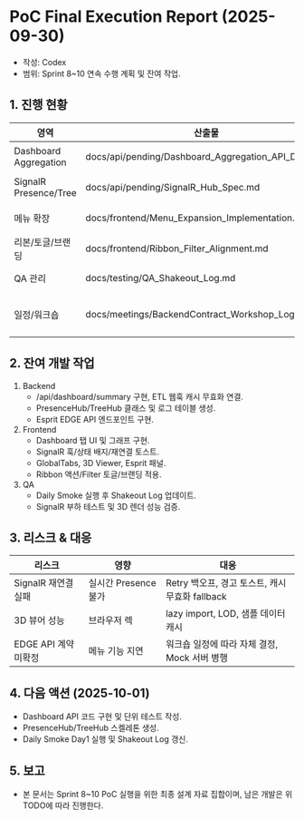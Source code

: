 # PoC Final Execution Report (2025-09-30)
- 작성: Codex
- 범위: Sprint 8~10 연속 수행 계획 및 잔여 작업.

## 1. 진행 현황
| 영역 | 산출물 | 상태 | 참고 |
| --- | --- | --- | --- |
| Dashboard Aggregation | docs/api/pending/Dashboard_Aggregation_API_Draft.md | 설계 완료 | 엔드포인트/쿼리/TODO 명시 |
| SignalR Presence/Tree | docs/api/pending/SignalR_Hub_Spec.md | 설계 완료 | 재연결/이벤트/테스트 계획 포함 |
| 메뉴 확장 | docs/frontend/Menu_Expansion_Implementation.md | 설계 완료 | Dashboard/MCS/Server/Option 플로우 정의 |
| 리본/토글/브랜딩 | docs/frontend/Ribbon_Filter_Alignment.md | 설계 완료 | 버튼/토글/테마 TODO 정리 |
| QA 관리 | docs/testing/QA_Shakeout_Log.md | Day0 기록 | Smoke 체크리스트 마련 |
| 일정/워크숍 | docs/meetings/BackendContract_Workshop_Log.md | 자가 운영 계획 | 외부 참석자 제거 |

## 2. 잔여 개발 작업
1. Backend
   - /api/dashboard/summary 구현, ETL 웹훅 캐시 무효화 연결.
   - PresenceHub/TreeHub 클래스 및 로그 테이블 생성.
   - Esprit EDGE API 엔드포인트 구현.
2. Frontend
   - Dashboard 탭 UI 및 그래프 구현.
   - SignalR 훅/상태 배지/재연결 토스트.
   - GlobalTabs, 3D Viewer, Esprit 패널.
   - Ribbon 액션/Filter 토글/브랜딩 적용.
3. QA
   - Daily Smoke 실행 후 Shakeout Log 업데이트.
   - SignalR 부하 테스트 및 3D 렌더 성능 검증.

## 3. 리스크 & 대응
| 리스크 | 영향 | 대응 |
| --- | --- | --- |
| SignalR 재연결 실패 | 실시간 Presence 불가 | Retry 백오프, 경고 토스트, 캐시 무효화 fallback |
| 3D 뷰어 성능 | 브라우저 렉 | lazy import, LOD, 샘플 데이터 캐시 |
| EDGE API 계약 미확정 | 메뉴 기능 지연 | 워크숍 일정에 따라 자체 결정, Mock 서버 병행 |

## 4. 다음 액션 (2025-10-01)
- Dashboard API 코드 구현 및 단위 테스트 작성.
- PresenceHub/TreeHub 스켈레톤 생성.
- Daily Smoke Day1 실행 및 Shakeout Log 갱신.

## 5. 보고
- 본 문서는 Sprint 8~10 PoC 실행을 위한 최종 설계 자료 집합이며, 남은 개발은 위 TODO에 따라 진행한다.
